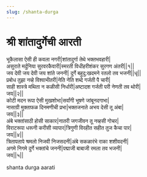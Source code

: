 ```yaml
---
slug: /shanta-durga
---
```

# श्री शांतादुर्गेची आरती

भूकैलासा ऐसी ही कवला नगरी|शांतादुर्गा तेथे भक्तभवहारी|<br />
असुराते मर्दुनिया सुरवरकैवारी|स्मरती विधीहरीशंकर सुरगण अंतरी||१||<br />
जय देवी जय देवी जय शांते जननी| दुर्गे बहुदु:खदमने रतलो तव भजनी||धृ||<br />
प्रबोध तुझा नव्हे विश्वाभीतरी|नेति नेति शब्दे गर्जती पै चारी|<br />
साही शास्त्रे मथिता न कळीसी निर्धारी|अष्टादश गर्जती परी नेणती तव थोरी|<br />
जय||२||<br />
कोटी मदन रूपा ऐसी मुखशोभा|सर्वांगी भूषणे जांबूनदगाभा|<br />
नासाग्री मुक्ताफळ दिनमणीची प्रभा|भक्तजनाते अभय देसी तू अंबा|<br />
जय||३||<br />
अंबे भक्तांसाठी होसी साकार|नातरी जगजीवन तू नव्हसी गोचर|<br />
विराटरूपा धरूनी करीसी व्यापार|त्रिगुणी विरहीत सहीत तुज कैचा पार|<br />
जय||४||<br />
त्रितापतापे श्रमलो निजवी निजसदनी|अंबे सकळारंभे राका शशीवदनी|<br />
अगमे निगमे दुर्गे भक्तांचे जननी|पद्माजी बाबाजी रमला तव भजनी|<br />
जय||५||

<span class='index-text'> shanta durga aarati</span>